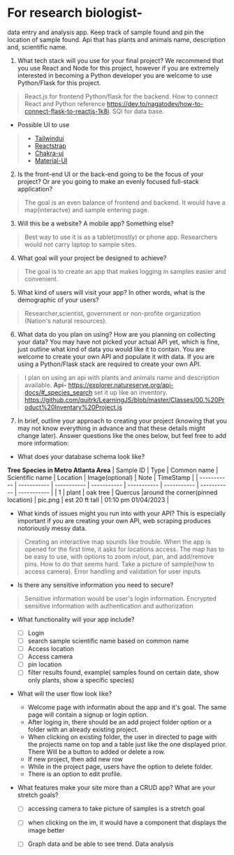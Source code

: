# For research biologist- 
data entry and analysis app. Keep track of sample found and pin the location of sample found. Api that has plants and animals name, description and, scientific name. 



1. What tech stack will you use for your final project? We recommend that you use React and Node for this project, however if you are extremely interested in becoming a Python developer you are welcome to use Python/Flask for this project. 
>React.js for frontend Python/flask for the backend. How to connect React and Python reference https://dev.to/nagatodev/how-to-connect-flask-to-reactjs-1k8i. SQl for data base.
- Possible UI to use 
> - [Tailwindui](https://tailwindui.com/)
> - [Reactstrap](https://reactstrap.github.io/?path=/story/home-installation--page)
> - [Chakra-ui](https://chakra-ui.com/)
> - [Material-UI](https://mui.com/)
    
2. Is the front-end UI or the back-end going to be the focus of your project? Or are you going to make an evenly focused full-stack application? 

>The goal is an even balance of frontend and backend. It would have a map(interactve) and sample entering page. 

3. Will this be a website? A mobile app? Something else?

>Best way to use it is as a tablet(mostly) or phone app. Researchers would not carry laptop to sample sites.

4. What goal will your project be designed to achieve? 
>The goal is to  create an app that makes logging in samples easier and convenient. 

5. What kind of users will visit your app? In other words, what is the demographic of your users? 
>Researcher,scientist, government or non-profite organization (Nation's natural resources). 

6. What data do you plan on using? How are you planning on collecting your data? You may have not picked your actual API yet, which is fine, just outline what kind of data you would like it to contain. You are welcome to create your own API and populate it with data. If you are using a Python/Flask stack are required to create your own API. 
>I plan on using an api with plants and animals name and description available. 
>**Api-**
>https://explorer.natureserve.org/api-docs/#_species_search 
>set it up like an inventory. https://github.com/quitrk/LearningJS/blob/master/Classes/00.%20Product%20Inventary%20Project.js 

7. In brief, outline your approach to creating your project (knowing that you may not know everything in advance and that these details might change later). Answer questions like the ones below, but feel free to add more information: 
- What does your database schema look like? 

**Tree Species in Metro Atlanta Area**
| Sample ID | Type | Common name  | Scientific name | Location  | Image(optional) | Note | TimeStamp |
| ----------- | ----------- | ----------- | ----------- | ----------- | ----------- | ----------- | ----------- |
| 1 | plant | oak tree | Quercus |around the corner(pinned location) | pic.png | est 20 ft tall | 01:10 pm 01/04/2023 |


- What kinds of issues might you run into with your API? This is especially important if you are creating your own API, web scraping produces notoriously messy data. 
>Creating an interactive map sounds like trouble. When the app is opened for the first time, it asks for locations access. The map has to be easy to use, with options to zoom in/out, pan, and add/remove pins. How to do that seems hard. Take a picture of sample(how to access camera). Error handling and validation for user inputs
- Is there any sensitive information you need to secure? 
>Sensitive information would be user's login information. Encrypted sensitive information with authentication and authorization
- What functionality will your app include? 
    - [ ] Login 
    - [ ] search sample scientific name based on common name
    - [ ] Access location
    - [ ] Access camera
    - [ ] pin location
    - [ ] filter results found, example( samples found on certain date, show only plants, show a specific species)
- What will the user flow look like? 
    - Welcome page with informatin about the app and it's goal. The same page will contain a signup or login option.
    - After loging in, there should be an add project folder option or a folder with an already existing project. 
    - When clicking on existing folder, the user in directed to page with the projects name on top and a table just like the one displayed prior. There Will be a button to added or delete a row.
    - If new project, then add new row 
    - While in the project page, users have the option to delete folder.
    - There is an option to edit profile. 


- What features make your site more than a CRUD app? What are your stretch goals? 
    - [ ] accessing camera to take picture of samples is a stretch goal
    - [ ] when clicking on the im, it would have a component that displays the image better
    - [ ] Graph data and be able to see trend. Data analysis

